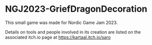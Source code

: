 # NGJ2023-GriefDragonDecoration
This small game was made for Nordic Game Jam 2023.

Details on tools and people involved in its creation are listed on the associated itch.io page at https://kartaal.itch.io/saro
